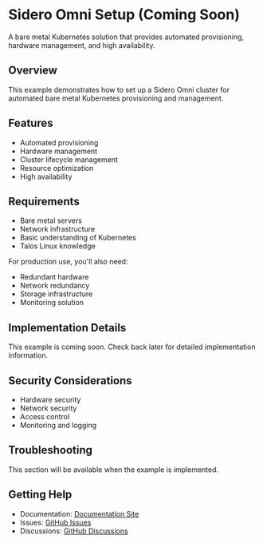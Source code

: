# Sidero Omni Setup (Coming Soon)

A bare metal Kubernetes solution that provides automated provisioning, hardware management, and high availability.

## Overview

This example demonstrates how to set up a Sidero Omni cluster for automated bare metal Kubernetes provisioning and management.

## Features

- Automated provisioning
- Hardware management
- Cluster lifecycle management
- Resource optimization
- High availability

## Requirements

- Bare metal servers
- Network infrastructure
- Basic understanding of Kubernetes
- Talos Linux knowledge

For production use, you'll also need:
- Redundant hardware
- Network redundancy
- Storage infrastructure
- Monitoring solution

## Implementation Details

This example is coming soon. Check back later for detailed implementation information.

## Security Considerations

- Hardware security
- Network security
- Access control
- Monitoring and logging

## Troubleshooting

This section will be available when the example is implemented.

## Getting Help

- Documentation: [Documentation Site](https://tvangundy.github.io)
- Issues: [GitHub Issues](https://github.com/tvangundy/workspace/issues)
- Discussions: [GitHub Discussions](https://github.com/tvangundy/workspace/discussions) 
